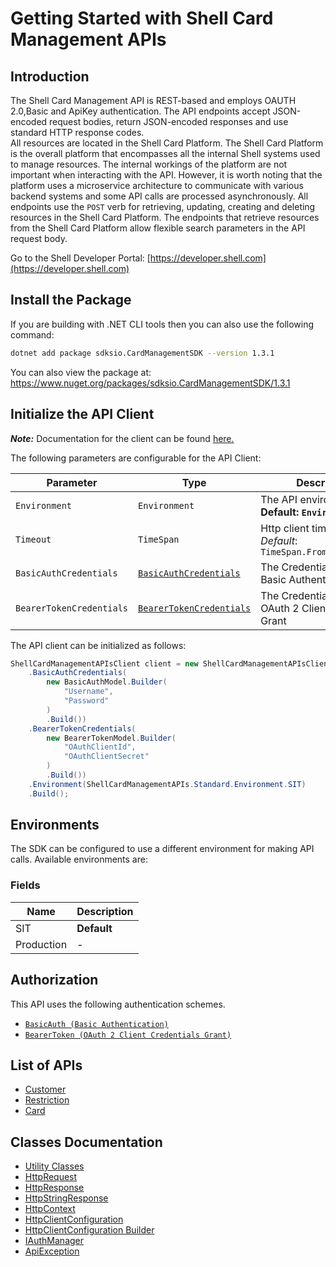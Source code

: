 
# Getting Started with Shell Card Management APIs

## Introduction

The Shell Card Management API is REST-based and employs OAUTH 2.0,Basic and ApiKey authentication.
The API endpoints accept JSON-encoded request bodies, return JSON-encoded responses and use standard HTTP response codes.  
All resources are located in the Shell Card Platform.  The Shell Card Platform is the overall platform that encompasses all the internal Shell systems used to manage resources.
The internal workings of the platform are not important when interacting with the API. However, it is worth noting that the platform uses a microservice architecture to communicate with various backend systems and some API calls are processed asynchronously.
All endpoints use the `POST` verb for retrieving, updating, creating and deleting resources in the Shell Card Platform. The endpoints that retrieve resources from the Shell Card Platform allow flexible search parameters in the API request body.

Go to the Shell Developer Portal: [https://developer.shell.com](https://developer.shell.com)

## Install the Package

If you are building with .NET CLI tools then you can also use the following command:

```bash
dotnet add package sdksio.CardManagementSDK --version 1.3.1
```

You can also view the package at:
https://www.nuget.org/packages/sdksio.CardManagementSDK/1.3.1

## Initialize the API Client

**_Note:_** Documentation for the client can be found [here.](https://www.github.com/sdks-io/card-management-dotnet-sdk/tree/1.3.1/doc/client.md)

The following parameters are configurable for the API Client:

| Parameter | Type | Description |
|  --- | --- | --- |
| `Environment` | `Environment` | The API environment. <br> **Default: `Environment.SIT`** |
| `Timeout` | `TimeSpan` | Http client timeout.<br>*Default*: `TimeSpan.FromSeconds(100)` |
| `BasicAuthCredentials` | [`BasicAuthCredentials`](https://www.github.com/sdks-io/card-management-dotnet-sdk/tree/1.3.1/doc/auth/basic-authentication.md) | The Credentials Setter for Basic Authentication |
| `BearerTokenCredentials` | [`BearerTokenCredentials`](https://www.github.com/sdks-io/card-management-dotnet-sdk/tree/1.3.1/doc/auth/oauth-2-client-credentials-grant.md) | The Credentials Setter for OAuth 2 Client Credentials Grant |

The API client can be initialized as follows:

```csharp
ShellCardManagementAPIsClient client = new ShellCardManagementAPIsClient.Builder()
    .BasicAuthCredentials(
        new BasicAuthModel.Builder(
            "Username",
            "Password"
        )
        .Build())
    .BearerTokenCredentials(
        new BearerTokenModel.Builder(
            "OAuthClientId",
            "OAuthClientSecret"
        )
        .Build())
    .Environment(ShellCardManagementAPIs.Standard.Environment.SIT)
    .Build();
```

## Environments

The SDK can be configured to use a different environment for making API calls. Available environments are:

### Fields

| Name | Description |
|  --- | --- |
| SIT | **Default** |
| Production | - |

## Authorization

This API uses the following authentication schemes.

* [`BasicAuth (Basic Authentication)`](https://www.github.com/sdks-io/card-management-dotnet-sdk/tree/1.3.1/doc/auth/basic-authentication.md)
* [`BearerToken (OAuth 2 Client Credentials Grant)`](https://www.github.com/sdks-io/card-management-dotnet-sdk/tree/1.3.1/doc/auth/oauth-2-client-credentials-grant.md)

## List of APIs

* [Customer](https://www.github.com/sdks-io/card-management-dotnet-sdk/tree/1.3.1/doc/controllers/customer.md)
* [Restriction](https://www.github.com/sdks-io/card-management-dotnet-sdk/tree/1.3.1/doc/controllers/restriction.md)
* [Card](https://www.github.com/sdks-io/card-management-dotnet-sdk/tree/1.3.1/doc/controllers/card.md)

## Classes Documentation

* [Utility Classes](https://www.github.com/sdks-io/card-management-dotnet-sdk/tree/1.3.1/doc/utility-classes.md)
* [HttpRequest](https://www.github.com/sdks-io/card-management-dotnet-sdk/tree/1.3.1/doc/http-request.md)
* [HttpResponse](https://www.github.com/sdks-io/card-management-dotnet-sdk/tree/1.3.1/doc/http-response.md)
* [HttpStringResponse](https://www.github.com/sdks-io/card-management-dotnet-sdk/tree/1.3.1/doc/http-string-response.md)
* [HttpContext](https://www.github.com/sdks-io/card-management-dotnet-sdk/tree/1.3.1/doc/http-context.md)
* [HttpClientConfiguration](https://www.github.com/sdks-io/card-management-dotnet-sdk/tree/1.3.1/doc/http-client-configuration.md)
* [HttpClientConfiguration Builder](https://www.github.com/sdks-io/card-management-dotnet-sdk/tree/1.3.1/doc/http-client-configuration-builder.md)
* [IAuthManager](https://www.github.com/sdks-io/card-management-dotnet-sdk/tree/1.3.1/doc/i-auth-manager.md)
* [ApiException](https://www.github.com/sdks-io/card-management-dotnet-sdk/tree/1.3.1/doc/api-exception.md)

